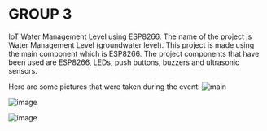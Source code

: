 # GROUP 3
IoT Water Management Level using ESP8266.
The name of the project is Water Management Level (groundwater level). This project is made using the main component which is ESP8266.
The project components that have been used are ESP8266, LEDs, push buttons, buzzers and ultrasonic sensors.

Here are some pictures that were taken during the event:
![main](https://github.com/fsdkumk/IoT-Smart-Street-Light-using-ESP8266/assets/141599942/9a3e68b3-38b3-4af5-b3e1-67cba6ed4b08)

![image](https://github.com/fsdkumk/IoT-Water-Management-Level-using-ESP8266/assets/141599942/c25b650f-fdd3-43e2-ae96-84d7973c24e3)

![image](https://github.com/fsdkumk/IoT-Water-Management-Level-using-ESP8266/assets/141599942/9f237c7d-422b-4007-9ee6-bcd3e52a5df6)
